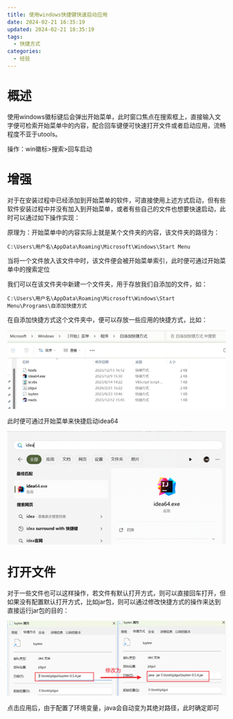 ```yaml
---
title: 使用windows快捷键快速启动应用
date: 2024-02-21 16:35:19
updated: 2024-02-21 10:35:19
tags:
  - 快捷方式
categories:
  - 经验
---
```


# 概述

使用windows徽标键后会弹出开始菜单，此时窗口焦点在搜索框上，直接输入文字便可检索开始菜单中的内容，配合回车键便可快速打开文件或者启动应用，流畅程度不亚于utools。

操作：win徽标>搜索>回车启动

# 增强

对于在安装过程中已经添加到开始菜单的软件，可直接使用上述方式启动，但有些软件安装过程中并没有加入到开始菜单，或者有些自己的文件也想要快速启动，此时可以通过如下操作实现：

原理为：开始菜单中的内容实际上就是某个文件夹的内容，该文件夹的路径为：

`C:\Users\用户名\AppData\Roaming\Microsoft\Windows\Start Menu`

当将一个文件放入该文件中时，该文件便会被开始菜单索引，此时便可通过开始菜单中的搜索定位

我们可以在该文件夹中新建一个文件夹，用于存放我们自添加的文件，如：

`C:\Users\用户名\AppData\Roaming\Microsoft\Windows\Start Menu\Programs\自添加快捷方式`

在自添加快捷方式这个文件夹中，便可以存放一些应用的快捷方式，比如：

![image-20240221163415266](使用windows快捷键快速启动应用/image-20240221163415266.png)

此时便可通过开始菜单来快捷启动idea64

![image-20240221163458447](使用windows快捷键快速启动应用/image-20240221163458447.png)

# 打开文件

对于一些文件也可以这样操作，若文件有默认打开方式，则可以直接回车打开，但如果没有配置默认打开方式，比如jar包，则可以通过修改快捷方式的操作来达到直接运行jar包的目的：

![image-20240221163807239](使用windows快捷键快速启动应用/image-20240221163807239.png)

点击应用后，由于配置了环境变量，java会自动变为其绝对路径，此时确定即可